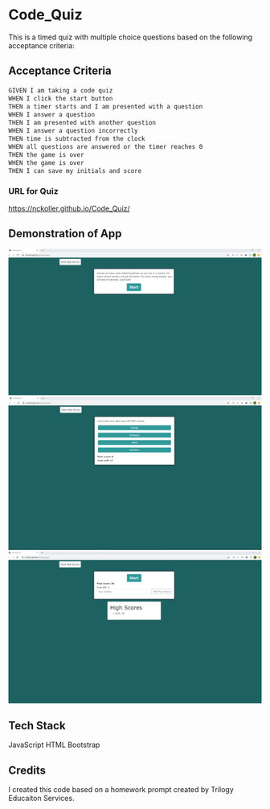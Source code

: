 # Code_Quiz

This is a timed quiz with multiple choice questions based on the following acceptance criteria:

## Acceptance Criteria

```
GIVEN I am taking a code quiz
WHEN I click the start button
THEN a timer starts and I am presented with a question
WHEN I answer a question
THEN I am presented with another question
WHEN I answer a question incorrectly
THEN time is subtracted from the clock
WHEN all questions are answered or the timer reaches 0
THEN the game is over
WHEN the game is over
THEN I can save my initials and score
```

### URL for Quiz

<https://nckoller.github.io/Code_Quiz/>

## Demonstration of App

<img src="./assets/Code_q_img1.png" alt="screenshot of webpage">
<img src="./assets/Code_q_img2.png" alt="screenshot of webpage">
<img src="./assets/Code_q_img3.png" alt="screenshot of webpage">

## Tech Stack

JavaScript
HTML
Bootstrap

## Credits

I created this code based on a homework prompt created by Trilogy Educaiton Services.
